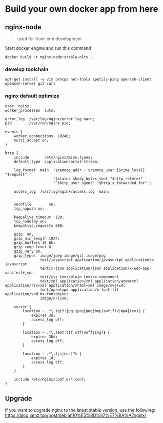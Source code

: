 # Build your own docker app from here

## nginx-node

> used for front-end development

Start docker engine and run this command

```
docker build -t nginx-node:stable-nlts .
```

### develop toolchain

```
apt-get install -y vim procps net-tools iputils-ping openssh-client openssh-server git curl
```

### nginx default optimize

```
user  nginx;
worker_processes  auto;

error_log  /var/log/nginx/error.log warn;
pid        /var/run/nginx.pid;

events {
    worker_connections  10240;
    multi_accept on;
}

http {
    include       /etc/nginx/mime.types;
    default_type  application/octet-stream;

    log_format  main  '$remote_addr - $remote_user [$time_local] "$request" '
                      '$status $body_bytes_sent "$http_referer" '
                      '"$http_user_agent" "$http_x_forwarded_for"';

    access_log  /var/log/nginx/access.log  main;

    
    sendfile        on;
    tcp_nopush on;
    
    keepalive_timeout  120;
    tcp_nodelay on;
    keepalive_requests 600;

    gzip  on;
    gzip_min_length 1024;
    gzip_buffers 16 8k;
    gzip_comp_level 6;
    gzip_vary on;
    gzip_types  image/jpeg image/gif image/png
                text/javascript application/javascript application/x-javascript
                text/x-json application/json application/x-web-app-manifest+json
                text/css text/plain text/x-component
                text/xml application/xml application/atom+xml application/rss+xml application/xhtml+xml image/svg+xml
                font/opentype application/x-font-ttf application/vnd.ms-fontobject
                image/x-icon;

    server {
        location ~ .*\.(gif|jpg|jpeg|png|bmp|swf|flv|mp4|ico)$ {
            expires 3d;
            access_log off;
        }
        
        location ~ .*\.(eot|ttf|otf|woff|svg)$ {
            expires 30d;
            access_log off;
        }
        
        location ~ .*\.(js|css)?$ {
            expires 1d;
            access_log off;
        }
    }

    include /etc/nginx/conf.d/*.conf;
}
```

## Upgrade

If you want to upgrade nginx to the latest stable version, use the following: https://blog.lamz.top/post/debian10%E5%8D%87%E7%BA%A7nginx/